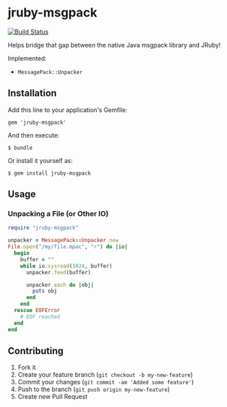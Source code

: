 # jruby-msgpack

[![Build Status](https://secure.travis-ci.org/alindeman/jruby-msgpack.png)](http://travis-ci.org/alindeman/jruby-msgpack)

Helps bridge that gap between the native Java msgpack library and JRuby!

Implemented:
* `MessagePack::Unpacker`

## Installation

Add this line to your application's Gemfile:

    gem 'jruby-msgpack'

And then execute:

    $ bundle

Or install it yourself as:

    $ gem install jruby-msgpack

## Usage

### Unpacking a File (or Other IO)

```ruby
require "jruby-msgpack"

unpacker = MessagePack::Unpacker.new
File.open("/my/file.mpac", "r") do |io|
  begin
    buffer = ""
    while io.sysread(1024, buffer)
      unpacker.feed(buffer)

      unpacker.each do |obj|
        puts obj
      end
    end
  rescue EOFError
    # EOF reached
  end
end
```

## Contributing

1. Fork it
2. Create your feature branch (`git checkout -b my-new-feature`)
3. Commit your changes (`git commit -am 'Added some feature'`)
4. Push to the branch (`git push origin my-new-feature`)
5. Create new Pull Request
